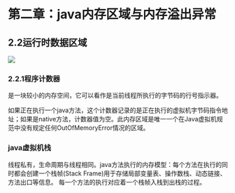 # 第二章：java内存区域与内存溢出异常
## 2.2运行时数据区域
![](http://tva1.sinaimg.cn/large/007X8olVly1g7yvw2hqutj30bw0a4juk.jpg
)
### 2.2.1程序计数器
是一块较小的内存空间，它可以看作是当前线程所执行的字节码的行号指示器。

如果正在执行一个java方法，这个计数器记录的是正在执行的虚拟机字节码指令地址；如果是native方法，计数器值为空。此内存区域是唯一一个在Java虚拟机规范中没有规定任何OutOfMemoryError情况的区域。
### java虚拟机栈
线程私有，生命周期与线程相同。java方法执行的内存模型：每个方法在执行的同时都会创建一个栈帧(Stack Frame)用于存储局部变量表、操作数栈、动态链接、方法出口等信息。
每一个方法的执行对应着一个栈帧入栈到出栈的过程。
